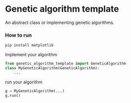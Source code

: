 # Genetic algorithm template
An abstract class or implementing genetic algorithms.

### How to run
```bash
pip install matplotlib
```
Implement your algorithm
```python
from genetic_algorithm_template import GeneticAlgorithm
class MyGeneticAlgorithm(GeneticAlgorithm):
    ...
```

run your algorithm
```python
g = MyGeneticAlgorithm(...)
g.run()
```
